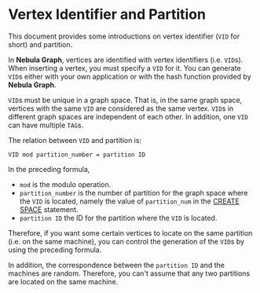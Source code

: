 # Vertex Identifier and Partition

This document provides some introductions on vertex identifier (`VID` for short) and partition.

In **Nebula Graph**, vertices are identified with vertex identifiers (i.e. `VID`s). When inserting a vertex, you must specify a `VID` for it. You can generate `VID`s either with your own application or with the hash function provided by **Nebula Graph**.

`VID`s must be unique in a graph space. That is, in the same graph space, vertices with the same `VID` are considered as the same vertex. `VID`s in different graph spaces are independent of each other. In addition, one `VID` can have multiple `TAG`s.

The relation between `VID` and partition is:

```text
VID mod partition_number = partition ID
```

In the preceding formula,

- `mod` is the modulo operation.
- `partition_number` is the number of partition for the graph space where the `VID` is located, namely the value of `partition_num` in the [CREATE SPACE](../2.query-language/4.statement-syntax/1.data-definition-statements/create-space-syntax.md) statement.
- `partition ID` the ID for the partition where the `VID` is located.

Therefore, if you want some certain vertices to locate on the same partition (i.e. on the same machine), you can control the generation of the `VID`s by using the preceding formula.

In addition, the correspondence between the `partition ID` and the machines are random. Therefore, you can't assume that any two partitions are located on the same machine.
